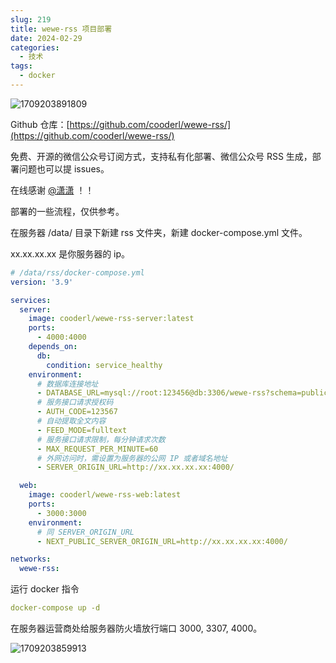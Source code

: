 ```yaml
---
slug: 219
title: wewe-rss 项目部署
date: 2024-02-29
categories: 
  - 技术
tags: 
  - docker
---
```


![1709203891809](https://imgurl.zishu.me/2024/02/1709203891809.webp)

Github 仓库：[https://github.com/cooderl/wewe-rss/](https://github.com/cooderl/wewe-rss/)

免费、开源的微信公众号订阅方式，支持私有化部署、微信公众号 RSS 生成，部署问题也可以提 issues。

在线感谢 [@潇潇](https://github.com/abearxiong) ！！

部署的一些流程，仅供参考。

在服务器 /data/ 目录下新建 rss 文件夹，新建 docker-compose.yml 文件。

xx.xx.xx.xx 是你服务器的 ip。

```yaml
# /data/rss/docker-compose.yml
version: '3.9'

services:
  server:
    image: cooderl/wewe-rss-server:latest
    ports:
      - 4000:4000
    depends_on:
      db:
        condition: service_healthy
    environment:
      # 数据库连接地址
      - DATABASE_URL=mysql://root:123456@db:3306/wewe-rss?schema=public&connect_timeout=30&pool_timeout=30&socket_timeout=30
      # 服务接口请求授权码
      - AUTH_CODE=123567
      # 自动提取全文内容
      - FEED_MODE=fulltext
      # 服务接口请求限制，每分钟请求次数
      - MAX_REQUEST_PER_MINUTE=60
      # 外网访问时，需设置为服务器的公网 IP 或者域名地址
      - SERVER_ORIGIN_URL=http://xx.xx.xx.xx:4000/

  web:
    image: cooderl/wewe-rss-web:latest
    ports:
      - 3000:3000
    environment:
      # 同 SERVER_ORIGIN_URL
      - NEXT_PUBLIC_SERVER_ORIGIN_URL=http://xx.xx.xx.xx:4000/

networks:
  wewe-rss:
```

运行 docker 指令

```yaml
docker-compose up -d
```

在服务器运营商处给服务器防火墙放行端口 3000, 3307, 4000。

![1709203859913](https://imgurl.zishu.me/2024/02/1709203859913.webp)
